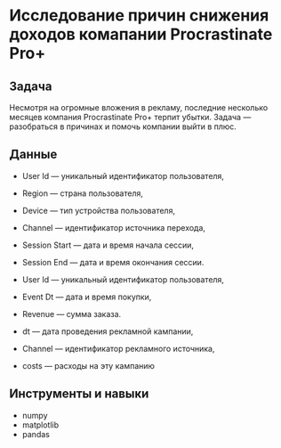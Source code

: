 # Исследование причин снижения доходов комапании Procrastinate Pro+

## Задача
Несмотря на огромные вложения в рекламу, последние несколько месяцев компания Procrastinate Pro+ терпит убытки. Задача — разобраться в причинах и помочь компании выйти в плюс.

## Данные
- User Id — уникальный идентификатор пользователя,
- Region — страна пользователя,
- Device — тип устройства пользователя,
- Channel — идентификатор источника перехода,
- Session Start — дата и время начала сессии,
- Session End — дата и время окончания сессии.

- User Id — уникальный идентификатор пользователя,
- Event Dt — дата и время покупки,
- Revenue — сумма заказа.

- dt — дата проведения рекламной кампании,
- Channel — идентификатор рекламного источника,
- costs — расходы на эту кампанию

## Инструменты и навыки
- numpy
- matplotlib
- pandas
